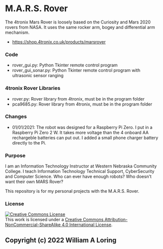 # M.A.R.S. Rover
The 4tronix Mars Rover is loosely based on the Curiosity and Mars 2020 rovers from NASA. It uses the same rocker arm, bogey and differential arm mechanism.
- https://shop.4tronix.co.uk/products/marsrover

### Code
- rover_gui.py: Python Tkinter remote control program
- rover_gui_sonar.py: Python Tkinter remote control program with ultrasonic sensor ranging

### 4tronix Rover Libraries
- rover.py: Rover library from 4tronix, must be in the program folder
- pca9685.py: Rover library from 4tronix, must be in the program folder

### Changes
- 01/01/2021: The robot was designed for a Raspberry Pi Zero. I put in a Raspberry Pi Zero 2 W. It takes more voltage than the 4 onboard AA rechargeble batteries can put out. I added a small phone charger battery directly to the Pi.

### Purpose
I am an Information Technology Instructor at Western Nebraska Community College. I teach Information Technology Technical Support, CyberSecurity and Computer Science.
Who can ever have enough robots? Who doesn't want their own MARS Rover?

This repository is for my personal projects with the M.A.R.S. Rover.

### License
<a rel="license" href="http://creativecommons.org/licenses/by-nc-sa/4.0/"><img alt="Creative Commons License" style="border-width:0" src="https://i.creativecommons.org/l/by-nc-sa/4.0/88x31.png" /></a><br />This work is licensed under a <a rel="license" href="http://creativecommons.org/licenses/by-nc-sa/4.0/">Creative Commons Attribution-NonCommercial-ShareAlike 4.0 International License</a>.

Copyright (c) 2022 William A Loring
- 
